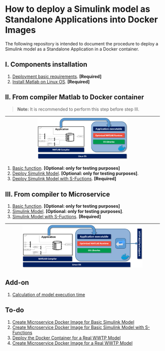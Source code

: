 # How to deploy a Simulink model as Standalone Applications into Docker Images

The following repository is intended to document the procedure to deploy a Simulink model as a Standalone Application in a Docker container.

## I. Components installation

1. [Deployment basic requirements](./documentation/BasicReq.md). **[Required]**
2. [Install Matlab on Linux OS](./documentation/MatlabOnLinux.md). **[Required]**

## II. From compiler Matlab to Docker container

> **Note:** It is recommended to perform this step before step III.

|<img src="./documentation/images/CompilerToDocker.png"  width=60% height=60%>|
|:---------------------------------------------------------------------------:|

1. [Basic function](./documentation/BasicFunctionDocker.md). **[Optional: only for testing purposes]**
2. [Deploy Simulink Model](./documentation/SimuDockerDep.md). **[Optional: only for testing purposes]**.
3. [Deploy Simulink Model with S-Fuctions](./documentation/SimS-FunctDockerDep.md). **[Required]**

## III. From compiler to Microservice

1. [Basic function](./documentation/BasicFunctionRESTDocker.md). **[Optional: only for testing purposes]**
2. [Simulink Model](./documentation/SimuRESTDocker.md). **[Optional: only for testing purposes]**.
3. [Simulink Model with S-Fuctions](./documentation/SimS-FunctRESTDocker.md). **[Required]**

|<img src="./documentation/images/CompilerToRESTToDocker.png"  width=80% height=80%>|
|:---------------------------------------------------------------------------------:|

## Add-on

1. [Calculation of model execution time](./documentation/ExecutionTime.md)

## To-do

1. [Create Microservice Docker Image for Basic Simulink Model](https://es.mathworks.com/help/compiler_sdk/mps_dev_test/create-a-microservice-docker-image.html)
2. [Create Microservice Docker Image for Basic Simulink Model with S-Functions](https://es.mathworks.com/help/compiler_sdk/mps_dev_test/create-a-microservice-docker-image.html)
3. [Deploy the Docker Container for a Real WWTP Model](https://es.mathworks.com/help/compiler_sdk/mps_dev_test/create-a-microservice-docker-image.html)
4. [Create Microservice Docker Image for a Real WWTP Model](https://es.mathworks.com/help/compiler_sdk/mps_dev_test/create-a-microservice-docker-image.html)

